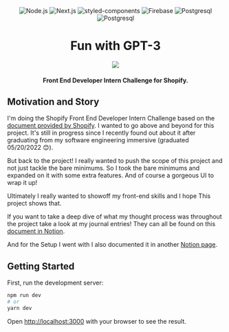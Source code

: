 <div align="center" width="100%">
  <img src="https://img.shields.io/badge/node.js-6DA55F?style=for-the-badge&logo=node.js&logoColor=white" alt="Node.js" />
  <img src="https://img.shields.io/badge/Next-black?style=for-the-badge&logo=next.js&logoColor=white" alt="Next.js" />
  <img src="https://img.shields.io/badge/styled--components-DB7093?style=for-the-badge&logo=styled-components&logoColor=white" alt="styled-components" />
  <img src="https://img.shields.io/badge/firebase-%23039BE5.svg?style=for-the-badge&logo=firebase" alt="Firebase" />
  <img src="https://img.shields.io/badge/postgres-%23316192.svg?style=for-the-badge&logo=postgresql&logoColor=white" alt="Postgresql" />
  <img src="https://img.shields.io/badge/AWS-%23FF9900.svg?style=for-the-badge&logo=amazon-aws&logoColor=white" alt="Postgresql" />
</div>

<h1 align="center">Fun with GPT-3</h1>

<div align="center" width="100%">
    <img src="https://i.imgur.com/YgUQmDV.png">
</div>

<h4 align="center">Front End Developer Intern Challenge for Shopify.</h4>

## Motivation and Story
I'm doing the Shopify Front End Developer Intern Challenge based on the [document provided by Shopify](https://docs.google.com/document/d/1O7mCynsz_cBXkEaCFGSZAuvAOY84QVq35l20xJwjOYg/edit#). I wanted to go above and beyond for this project. It's still in progress since I recently found out about it after graduating from my software engineering immersive (graduated 05/20/2022 😊).

But back to the project! I really wanted to push the scope of this project and not just tackle the bare minimums. So I took the bare minimums and expanded on it with some extra features. And of course a gorgeous UI to wrap it up!

Ultimately I really wanted to showoff my front-end skills and I hope This project shows that.

If you want to take a deep dive of what my thought process was throughout the project take a look at my journal entries! They can all be found on this [document in Notion](https://bow-mall-4ed.notion.site/Shopify-FEC-Journal-7b7e0e1b147647d6a8843284d7705554).

And for the Setup I went with I also documented it in another [Notion page](https://bow-mall-4ed.notion.site/Shopify-Front-end-Challenge-606390a42e134ed790724992322f9aae).

## Getting Started

First, run the development server:

```bash
npm run dev
# or
yarn dev
```

Open [http://localhost:3000](http://localhost:3000) with your browser to see the result.
